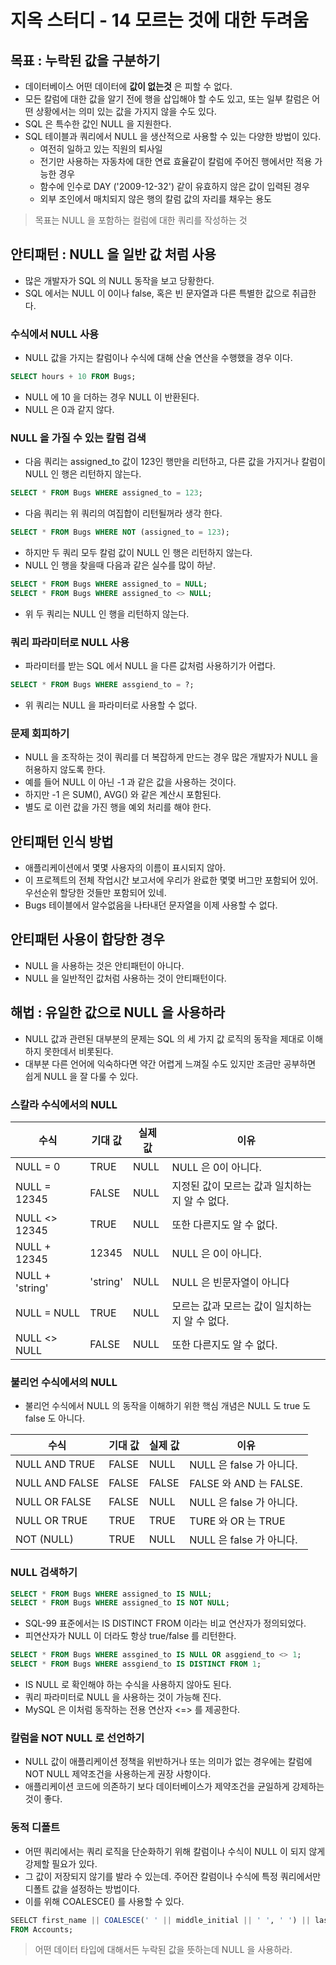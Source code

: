 # 지옥 스터디 - 14 모르는 것에 대한 두려움

## 목표 : 누락된 값을 구분하기
- 데이터베이스 어떤 데이터에 **값이 없는것** 은 피할 수 없다.
- 모든 칼럼에 대한 값을 알기 전에 행을 삽입해야 할 수도 있고, 또는 일부 칼럼은 어떤 상황에서는 의미 있는 값을 가지지 않을 수도 있다.
- SQL 은 특수한 값인 NULL 을 지원한다.
- SQL 테이블과 쿼리에서 NULL 을 생산적으로 사용할 수 있는 다양한 방법이 있다.
  - 여전히 일하고 있는 직원의 퇴사일
  - 전기만 사용하는 자동차에 대한 연료 효율같이 칼럼에 주어진 행에서만 적용 가능한 경우
  - 함수에 인수로 DAY ('2009-12-32') 같이 유효하지 않은 값이 입력된 경우
  - 외부 조인에서 매치되지 않은 행의 칼럼 값의 자리를 채우는 용도

> 목표는 NULL 을 포함하는 컬럼에 대한 쿼리를 작성하는 것

## 안티패턴 : NULL 을 일반 값 처럼 사용
- 많은 개발자가 SQL 의 NULL 동작을 보고 당황한다.
- SQL 에서는 NULL 이 0이나 false, 혹은 빈 문자열과 다른 특별한 값으로 취급한다.

### 수식에서 NULL 사용
- NULL 값을 가지는 칼럼이나 수식에 대해 산술 연산을 수행했을 경우 이다.

```sql
SELECT hours + 10 FROM Bugs;
```
- NULL 에 10 을 더하는 경우 NULL 이 반환된다.
- NULL 은 0과 같지 않다.

### NULL 을 가질 수 있는 칼럼 검색
- 다음 쿼리는 assigned_to 값이 123인 행만을 리턴하고, 다른 값을 가지거나 칼럼이 NULL 인 행은 리턴하지 않는다.

```sql
SELECT * FROM Bugs WHERE assigned_to = 123;
```
- 다음 쿼리는 위 쿼리의 여집합이 리턴될꺼라 생각 한다.

```sql
SELECT * FROM Bugs WHERE NOT (assigned_to = 123);
```
- 하지만 두 쿼리 모두 칼럼 값이 NULL 인 행은 리턴하지 않는다.
- NULL 인 행을 찾을때 다음과 같은 실수를 많이 하낟.

```sql
SELECT * FROM Bugs WHERE assigned_to = NULL;
SELECT * FROM Bugs WHERE assigned_to <> NULL;
```
- 위 두 쿼리는 NULL 인 행을 리턴하지 않는다.

### 쿼리 파라미터로 NULL 사용
- 파라미터를 받는 SQL 에서 NULL 을 다른 값처럼 사용하기가 어렵다.

```sql
SELECT * FROM Bugs WHERE assgiend_to = ?;
```
- 위 쿼리는 NULL 을 파라미터로 사용할 수 없다.

### 문제 회피하기
- NULL 을 조작하는 것이 쿼리를 더 복잡하게 만드는 경우 많은 개발자가 NULL 을 허용하지 않도록 한다.
- 예를 들어 NULL 이 아닌 -1 과 같은 값을 사용하는 것이다.
- 하지만 -1 은 SUM(), AVG() 와 같은 계산시 포함된다.
- 별도 로 이런 값을 가진 행을 예외 처리를 해야 한다.

## 안티패턴 인식 방법
- 애플리케이션에서 몇몇 사용자의 이름이 표시되지 않아.
- 이 프로젝트의 전체 작업시간 보고서에 우리가 완료한 몇몇 버그만 포함되어 있어. 우선순위 할당한 것들만 포함되어 있네.
- Bugs 테이블에서 알수없음을 나타내던 문자열을 이제 사용할 수 없다.

## 안티패턴 사용이 합당한 경우
- NULL 을 사용하는 것은 안티패턴이 아니다.
- NULL 을 일반적인 값처럼 사용하는 것이 안티패턴이다.

## 해법 : 유일한 값으로 NULL 을 사용하라
- NULL 값과 관련된 대부분의 문제는 SQL 의 세 가지 값 로직의 동작을 제대로 이해하지 못한데서 비롯된다.
- 대부분 다른 언어에 익숙하다면 약간 어렵게 느껴질 수도 있지만 조금만 공부하면 쉽게 NULL 을 잘 다룰 수 있다.

### 스칼라 수식에서의 NULL

| 수식 | 기대 값 | 실제 값 | 이유 |
| --- | --- | --- | --- |
| NULL = 0 | TRUE | NULL | NULL 은 0이 아니다. |
| NULL = 12345 | FALSE | NULL | 지정된 값이 모르는 값과 일치하는지 알 수 없다. |
| NULL <> 12345 | TRUE | NULL | 또한 다른지도 알 수 없다. |
| NULL + 12345 | 12345 | NULL | NULL 은 0이 아니다. |
| NULL + 'string' | 'string' | NULL | NULL 은 빈문자열이 아니다 |
| NULL = NULL | TRUE | NULL | 모르는 값과 모르는 값이 일치하는지 알 수 없다. |
| NULL <> NULL | FALSE | NULL | 또한 다른지도 알 수 없다. |

### 불리언 수식에서의 NULL
- 불리언 수식에서 NULL 의 동작을 이해하기 위한 핵심 개념은 NULL 도 true 도 false 도 아니다.

| 수식 | 기대 값 | 실제 값 | 이유 |
| --- | --- | --- | --- |
| NULL AND TRUE | FALSE | NULL | NULL 은 false 가 아니다. |
| NULL AND FALSE | FALSE | FALSE | FALSE 와 AND 는 FALSE. |
| NULL OR FALSE | FALSE | NULL | NULL 은 false 가 아니다. |
| NULL OR TRUE | TRUE | TRUE | TURE 와 OR 는 TRUE |
| NOT (NULL) | TRUE | NULL | NULL 은 false 가 아니다.|

### NULL 검색하기

```sql
SELECT * FROM Bugs WHERE assigned_to IS NULL;
SELECT * FROM Bugs WHERE assigned_to IS NOT NULL;
```
- SQL-99 표준에서는 IS DISTINCT FROM 이라는 비교 연산자가 정의되었다.
- 피연산자가 NULL 이 더라도 항상 true/false 를 리턴한다.

```sql
SELECT * FROM Bugs WHERE assgined_to IS NULL OR asggiend_to <> 1;
SELECT * FROM Bugs WHERE assgiend_to IS DISTINCT FROM 1;
```
- IS NULL 로 확인해야 하는 수식을 사용하지 않아도 된다.
- 쿼리 파라미터로 NULL 을 사용하는 것이 가능해 진다.
- MySQL 은 이처럼 동작하는 전용 연산자 <=> 를 제공한다.

### 칼럼을 NOT NULL 로 선언하기
- NULL 값이 애플리케이션 정책을 위반하거나 또는 의미가 없는 경우에는 칼럼에 NOT NULL 제약조건을 사용하는게 권장 사항이다.
- 애플리케이션 코드에 의존하기 보다 데이터베이스가 제약조건을 균일하게 강제하는 것이 좋다.

### 동적 디폴트
- 어떤 쿼리에서는 쿼리 로직을 단순화하기 위해 칼럼이나 수식이 NULL 이 되지 않게 강제할 필요가 있다.
- 그 값이 저장되지 않기를 발라 수 있는데. 주어잔 칼럼이나 수식에 특정 쿼리에서만 디폴트 값을 설정하는 방법이다.
- 이를 위해 COALESCE() 를 사용할 수 있다.

```sql
SEELCT first_name || COALESCE(' ' || middle_initial || ' ', ' ') || last_name AS full_name
FROM Accounts;
```

> 어떤 데이터 타입에 대해서든 누락된 값을 뜻하는데 NULL 을 사용하라.
